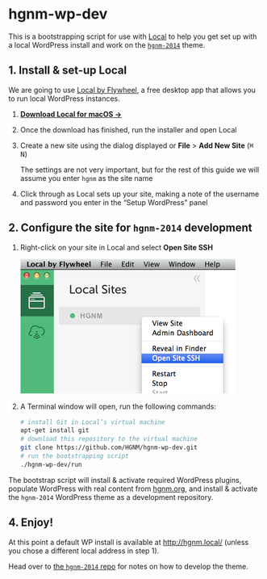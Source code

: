 # hgnm-wp-dev

This is a bootstrapping script for use with [Local][e6c53d4d] to help you get set up with a local WordPress install and work on the [`hgnm-2014`](https://github.com/HGNM/hgnm-2014) theme.

  [e6c53d4d]: https://local.getflywheel.com/ "Local"


## 1. Install & set-up Local

We are going to use [Local by Flywheel][e6c53d4d], a free desktop app that allows you to run local WordPress instances.

1. **[Download Local for macOS →](https://local-by-flywheel-flywheel.netdna-ssl.com/releases/2-2-4/local-by-flywheel-2-2-4-mac.zip)**

2. Once the download has finished, run the installer and open Local
  
3. Create a new site using the dialog displayed or **File** > **Add New Site** (<kbd>⌘ N</kbd>)

    The settings are not very important, but for the rest of this guide we will assume you enter `hgnm` as the site name
    
4. Click through as Local sets up your site, making a note of the username and password you enter in the “Setup WordPress” panel

## 2. Configure the site for `hgnm-2014` development

1. Right-click on your site in Local and select **Open Site SSH**

    ![Screenshot of the Local app showing the menu to click on](.github/local-ssh.png)
    
2. A Terminal window will open, run the following commands:

    ```sh
    # install Git in Local’s virtual machine
    apt-get install git
    # download this repository to the virtual machine
    git clone https://github.com/HGNM/hgnm-wp-dev.git
    # run the bootstrapping script
    ./hgnm-wp-dev/run
    ```

The bootstrap script will install & activate required WordPress plugins, populate WordPress with real content from [hgnm.org](http://hgnm.org), and install & activate the `hgnm-2014` WordPress theme as a development repository.


## 4. Enjoy!

At this point a default WP install is available at <http://hgnm.local/> (unless you chose a different local address in step 1).

Head over to [the `hgnm-2014` repo](https://github.com/HGNM/hgnm-2014#set-up) for notes on how to develop the theme.
